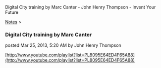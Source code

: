 Digital City training by Marc Canter - John Henry Thompson - Invent Your Future   
    

[Notes](../notes.md)‎ > ‎

### Digital City training by Marc Canter

posted Mar 25, 2013, 5:20 AM by John Henry Thompson

[http://www.youtube.com/playlist?list=PL8095E64ED4F65A88](http://www.youtube.com/playlist?list=PL8095E64ED4F65A88)  

